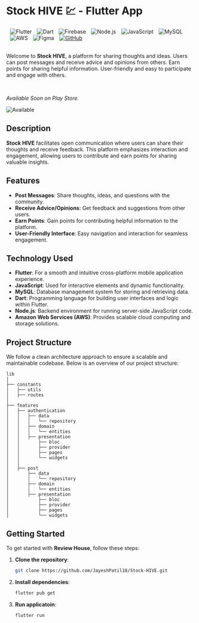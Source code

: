 <div align="left">
  <h1>Stock HIVE 💹 - Flutter App</h1>
  <img alt="Flutter" src="https://img.shields.io/badge/Flutter-02569B?style=for-the-badge&logo=flutter&logoColor=white" style="margin-left: 10px;">
  <img alt="Dart" src="https://img.shields.io/badge/Dart-0175C2?style=for-the-badge&logo=dart&logoColor=white" style="margin-left: 10px;">
  <img alt="Firebase" src="https://img.shields.io/badge/Firebase-FFCA28?style=for-the-badge&logo=firebase&logoColor=black" style="margin-left: 10px;">
  <img alt="Node.js" src="https://img.shields.io/badge/Node.js-339933?style=for-the-badge&logo=node.js&logoColor=white" style="margin-left: 10px;">
  <img alt="JavaScript" src="https://img.shields.io/badge/JavaScript-F7DF1E?style=for-the-badge&logo=javascript&logoColor=black" style="margin-left: 10px;">
  <img alt="MySQL" src="https://img.shields.io/badge/MySQL-4479A1?style=for-the-badge&logo=mysql&logoColor=white" style="margin-left: 10px;">
  <img alt="AWS" src="https://img.shields.io/badge/AWS-232F3E?style=for-the-badge&logo=amazon-aws&logoColor=white" style="margin-left: 10px;">
  <img alt="Figma" src="https://img.shields.io/badge/Figma-F24E1E?style=for-the-badge&logo=figma&logoColor=white" style="margin-left: 10px;">
  <a href="https://github.com/JayeshPatil18/Stock-HIVE">
    <img alt="GitHub" src="https://img.shields.io/badge/GitHub-181717?style=for-the-badge&logo=github&logoColor=white" style="margin-left: 10px;">
  </a>
</div>
</br>


Welcome to **Stock HIVE**, a platform for sharing thoughts and ideas. Users can post messages and receive advice and opinions from others. Earn points for sharing helpful information. User-friendly and easy to participate and engage with others.

</br>

*Available Soon on Play Store.*

![Available](https://github.com/JayeshPatil18/Stock-HIVE/blob/master/stock-hive.png)

## Description

**Stock HIVE** facilitates open communication where users can share their thoughts and receive feedback. This platform emphasizes interaction and engagement, allowing users to contribute and earn points for sharing valuable insights.

## Features

- **Post Messages**: Share thoughts, ideas, and questions with the community.
- **Receive Advice/Opinions**: Get feedback and suggestions from other users.
- **Earn Points**: Gain points for contributing helpful information to the platform.
- **User-Friendly Interface**: Easy navigation and interaction for seamless engagement.

## Technology Used

- **Flutter**: For a smooth and intuitive cross-platform mobile application experience.
- **JavaScript**: Used for interactive elements and dynamic functionality.
- **MySQL**: Database management system for storing and retrieving data.
- **Dart**: Programming language for building user interfaces and logic within Flutter.
- **Node.js**: Backend environment for running server-side JavaScript code.
- **Amazon Web Services (AWS)**: Provides scalable cloud computing and storage solutions.


## Project Structure

We follow a clean architecture approach to ensure a scalable and maintainable codebase. Below is an overview of our project structure:

```plaintext
lib
│
├── constants
│   ├── utils
│   ├── routes
│
├── features
│   ├── authentication
│   │   ├── data
│   │   │   └── repository
│   │   ├── domain
│   │   │   └── entities
│   │   ├── presentation
│   │       ├── bloc
│   │       ├── provider
│   │       ├── pages
│   │       └── widgets
│   │
│   ├── post
│       ├── data
│       │   └── repository
│       ├── domain
│       │   └── entities
│       ├── presentation
│           ├── bloc
│           ├── provider
│           ├── pages
│           └── widgets
```

## Getting Started

To get started with **Review House**, follow these steps:

1. **Clone the repository**:
   ```bash
   git clone https://github.com/JayeshPatil18/Stock-HIVE.git

1. **Install dependencies**:
   ```bash
   flutter pub get

1. **Run applicatoin**:
   ```bash
   flutter run
